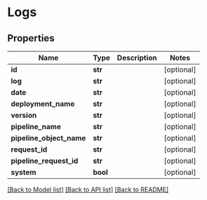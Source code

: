 # Logs

## Properties
Name | Type | Description | Notes
------------ | ------------- | ------------- | -------------
**id** | **str** |  | [optional] 
**log** | **str** |  | [optional] 
**date** | **str** |  | [optional] 
**deployment_name** | **str** |  | [optional] 
**version** | **str** |  | [optional] 
**pipeline_name** | **str** |  | [optional] 
**pipeline_object_name** | **str** |  | [optional] 
**request_id** | **str** |  | [optional] 
**pipeline_request_id** | **str** |  | [optional] 
**system** | **bool** |  | [optional] 

[[Back to Model list]](../README.md#documentation-for-models) [[Back to API list]](../README.md#documentation-for-api-endpoints) [[Back to README]](../README.md)



